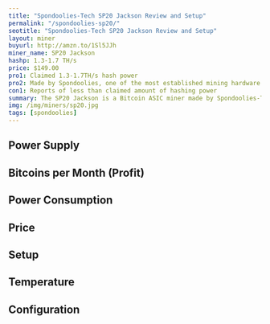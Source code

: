 ```yaml
---
title: "Spondoolies-Tech SP20 Jackson Review and Setup"
permalink: "/spondoolies-sp20/"
seotitle: "Spondoolies-Tech SP20 Jackson Review and Setup"
layout: miner
buyurl: http://amzn.to/1Sl5JJh
miner_name: SP20 Jackson
hashp: 1.3-1.7 TH/s 
price: $149.00
pro1: Claimed 1.3-1.7TH/s hash power
pro2: Made by Spondoolies, one of the most established mining hardware companies
con1: Reports of less than claimed amount of hashing power
summary: The SP20 Jackson is a Bitcoin ASIC miner made by Spondoolies-Tech. The miner's claimed hash rate is 1.3-1.7TH/s.
img: /img/miners/sp20.jpg
tags: [spondoolies]
---
```


## Power Supply

## Bitcoins per Month (Profit)

## Power Consumption

## Price

## Setup 

## Temperature

## Configuration